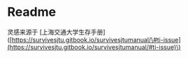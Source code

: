 # Readme

灵感来源于 \[上海交通大学生存手册\]\([https://survivesjtu.gitbook.io/survivesjtumanual/\#ti-issue](https://survivesjtu.gitbook.io/survivesjtumanual/#ti-issue)\)



